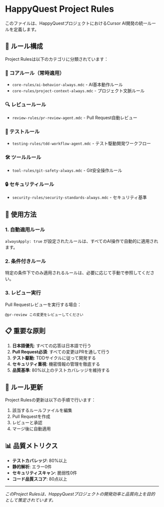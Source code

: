 # HappyQuest Project Rules

このファイルは、HappyQuestプロジェクトにおけるCursor AI開発の統一ルールを定義します。

## 📁 ルール構成

Project Rulesは以下のカテゴリに分類されています：

### 🎯 コアルール（常時適用）
- `core-rules/ai-behavior-always.mdc` - AI基本動作ルール
- `core-rules/project-context-always.mdc` - プロジェクト文脈ルール

### 🔍 レビュールール
- `review-rules/pr-review-agent.mdc` - Pull Request自動レビュー

### 🧪 テストルール
- `testing-rules/tdd-workflow-agent.mdc` - テスト駆動開発ワークフロー

### 🛠️ ツールルール
- `tool-rules/git-safety-always.mdc` - Git安全操作ルール

### 🔒 セキュリティルール
- `security-rules/security-standards-always.mdc` - セキュリティ基準

## 🚀 使用方法

### 1. 自動適用ルール
`alwaysApply: true` が設定されたルールは、すべてのAI操作で自動的に適用されます。

### 2. 条件付きルール
特定の条件下でのみ適用されるルールは、必要に応じて手動で参照してください。

### 3. レビュー実行
Pull Requestレビューを実行する場合：
```
@pr-review この変更をレビューしてください
```

## 📋 重要な原則

1. **日本語優先**: すべての応答は日本語で行う
2. **Pull Request必須**: すべての変更はPRを通して行う
3. **テスト駆動**: TDDサイクルに従って開発する
4. **セキュリティ重視**: 機密情報の管理を徹底する
5. **品質基準**: 80%以上のテストカバレッジを維持する

## 🔄 ルール更新

Project Rulesの更新は以下の手順で行います：

1. 該当するルールファイルを編集
2. Pull Requestを作成
3. レビューと承認
4. マージ後に自動適用

## 📊 品質メトリクス

- **テストカバレッジ**: 80%以上
- **静的解析**: エラー0件
- **セキュリティスキャン**: 脆弱性0件
- **コード品質スコア**: 80点以上

---

*このProject Rulesは、HappyQuestプロジェクトの開発効率と品質向上を目的として策定されています。* 